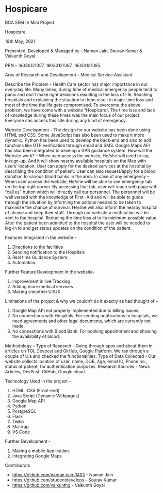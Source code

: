 # Hospicare
BCA SEM IV Mini Project

Hospicare

19th May, 2021 

Presented, Developed & Managed by – Naman Jain, Sourav Kumar & Vaikunth Goyal 

PRN - 19030121057, 19030121087, 19030121095 

Area of Research and Development – Medical Service Assistant 

Describe the Problem - Health Care sector has major importance in our everyday life. Many times, during time of medical emergency people tend to panic and don’t make right decisions resulting in the loss of life. Reaching hospitals and explaining the situation to them result in major time loss and most of the time the life gets compromised. To overcome the above problem, we have come with a website “Hospicare”. The time loss and lack of knowledge during these times was the main focus of our project. Everyone can access this site during any kind of emergency.

Website Development – The design for our website has been done using HTML and CSS. Some JavaScript has also been used to make it more dynamic. Python has been used  to develop the back-end and also to add functions like OTP verification through email and SMS. Google Maps API has also been integrated to develop a GPS guidance system.
How will the Website work? - When user access the website, He/she will need to log-in/sign-up. And it will show nearby available hospitals on the Map with users’ location. User can apply for the desired services at the hospital by describing the condition of patient. User can also request/apply for a blood donation to various blood banks in the area. 
In case of any emergency – When user access the website, He/she will be able to see emergency tab on the top right corner. By accessing that tab, user will reach web page with “call us” button which will directly call our personnel. The personnel will be well versed with the knowledge of First -Aid and will be able to guide through the situation by informing the actions needed to be taken to maximize the chance of survival. He/she will also inform the nearby hospital of choice and keep their staff. Through our website a notification will be sent to the hospital. Reducing the time loss at to its minimum possible value. After the patient been admitted to the hospital the user will be needed to log-in to and get status updates on the condition of the patient. 

Features Integrated in the website – 
1.	Directions to the facilities
2.	Sending notification to the Hospitals
3.	Real time Guidance System
4.	Automation

Further Feature Development in the website- 
1.	Improvement in live Tracking 
2.	Adding more medical services
3.	Making smoother UI/UX

Limitations of the project & why we couldn’t do it exactly as had thought of – 
1.	Google Map API not properly implemented due to billing issues.
2.	No connections with Hospitals: For sending notifications to hospitals, we need agreements and other legal documents, which are currently not made. 
3.	No connections with Blood Bank: For booking appointment and showing the availability of blood.

Methodology – 
Type of Research - Going through apps and about them in articles on TOI, Devpost and GitHub, Google Platform. We ran through a couple of UIs and checked the functionalities. 
Type of Data Collected - Our website collects location of user, name, DOB, Age, email ID, Phone no., status of patient, for authentication purposes. 
Research Sources - News Articles, DevPost, GitHub, Google cloud. 

Technology Used in the project - 
1.	HTML, CSS (Front-end) 
2.	Java Script (Dynamic Webpages)
3.	Google Map API 
4.	Python
5.	PostgreSQL
6.	Flask
7.	Twilio
8.	Mailtrap
9.	VS Code

Further Development - 
1. Making a mobile Application.
2. Integrating Google Maps



Contributors
- https://github.com/naman-jain-1403 - Naman Jain
- https://github.com/studentdevelops - Sourav Kumar
- https://github.com/vaikunthg - Vaikunth  Goyal
